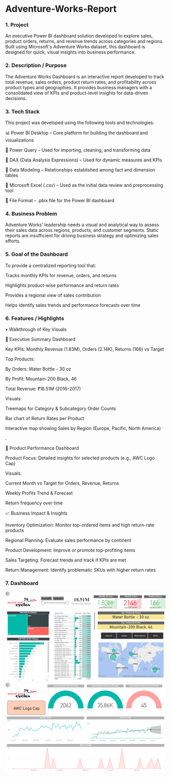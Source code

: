 # Adventure-Works-Report


### 1. Project

An executive Power BI dashboard solution developed to explore sales, product orders, returns, and revenue trends across categories and regions. Built using Microsoft's Adventure Works dataset, this dashboard is designed for quick, visual insights into business performance.

### 2. Description / Purpose

The Adventure Works Dashboard is an interactive report developed to track total revenue, sales orders, product return rates, and profitability across product types and geographies. It provides business managers with a consolidated view of KPIs and product-level insights for data-driven decisions.


### 3. Tech Stack
 
This project was developed using the following tools and technologies:

📊 Power BI Desktop – Core platform for building the dashboard and visualizations

📂 Power Query – Used for importing, cleaning, and transforming data

🧠 DAX (Data Analysis Expressions) – Used for dynamic measures and KPIs

🧱 Data Modeling – Relationships established among fact and dimension tables

📑 Microsoft Excel (.csv) – Used as the initial data review and preprocessing tool

📁 File Format – .pbix file for the Power BI dashboard


### 4.  Business Problem

Adventure Works' leadership needs a visual and analytical way to assess their sales data across regions, products, and customer segments. Static reports are insufficient for driving business strategy and optimizing sales efforts.

### 5. Goal of the Dashboard

To provide a centralized reporting tool that:

Tracks monthly KPIs for revenue, orders, and returns

Highlights product-wise performance and return rates

Provides a regional view of sales contribution

Helps identify sales trends and performance forecasts over time

### 6. Features / Highlights


• Walkthrough of Key Visuals

🔹 Executive Summary Dashboard

Key KPIs: Monthly Revenue (1.83M), Orders (2.14K), Returns (166) vs Target

Top Products:

By Orders: Water Bottle - 30 oz

By Profit: Mountain-200 Black, 46

Total Revenue: ₹18.51M (2016–2017)

Visuals:

Treemaps for Category & Subcategory Order Counts

Bar chart of Return Rates per Product

Interactive map showing Sales by Region (Europe, Pacific, North America)

.

🔹 Product Performance Dashboard

Product Focus: Detailed insights for selected products (e.g., AWC Logo Cap)

Visuals:

Current Month vs Target for Orders, Revenue, Returns

Weekly Profits Trend & Forecast

Return frequency over time

📈 Business Impact & Insights

Inventory Optimization: Monitor top-ordered items and high return-rate products

Regional Planning: Evaluate sales performance by continent

Product Development: Improve or promote top-profiting items

Sales Targeting: Forecast trends and track if KPIs are met

Return Management: Identify problematic SKUs with higher return rates

### 7. Dashboard

![1_Dashboard_Executive Summary](https://github.com/Pratikdhage48/Adventure-Works-Report/blob/main/1_Dashboard_Executive%20Summary.png)
![2_Dashboard_Product.png](https://github.com/Pratikdhage48/Adventure-Works-Report/blob/main/2_Dashboard_Product.png)





